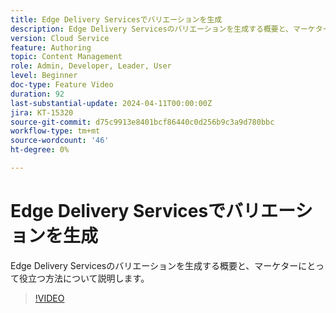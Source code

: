 ```yaml
---
title: Edge Delivery Servicesでバリエーションを生成
description: Edge Delivery Servicesのバリエーションを生成する概要と、マーケターにとって役立つ方法について説明します。
version: Cloud Service
feature: Authoring
topic: Content Management
role: Admin, Developer, Leader, User
level: Beginner
doc-type: Feature Video
duration: 92
last-substantial-update: 2024-04-11T00:00:00Z
jira: KT-15320
source-git-commit: d75c9913e8401bcf86440c0d256b9c3a9d780bbc
workflow-type: tm+mt
source-wordcount: '46'
ht-degree: 0%

---
```



# Edge Delivery Servicesでバリエーションを生成

Edge Delivery Servicesのバリエーションを生成する概要と、マーケターにとって役立つ方法について説明します。

>[!VIDEO](https://video.tv.adobe.com/v/3428304/?learn=on)

